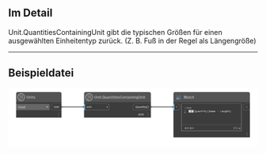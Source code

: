 ## Im Detail
Unit.QuantitiesContainingUnit gibt die typischen Größen für einen ausgewählten Einheitentyp zurück. (Z. B. Fuß in der Regel als Längengröße)
___
## Beispieldatei

![Unit.QuantitiesContainingUnit](./DynamoUnits.Unit.QuantitiesContainingUnit_img.png)
